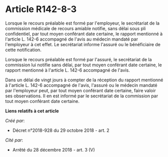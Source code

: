 # Article R142-8-3

Lorsque le recours préalable est formé par l'employeur, le secrétariat de la commission médicale de recours amiable notifie,
sans délai sous pli confidentiel, par tout moyen conférant date certaine, le rapport mentionné à l'article L. 142-6
accompagné de l'avis au médecin mandaté par l'employeur à cet effet. Le secrétariat informe l'assuré ou le bénéficiaire de
cette notification.

Lorsque le recours préalable est formé par l'assuré, le secrétariat de la commission lui notifie sans délai, par tout moyen
conférant date certaine, le rapport mentionné à l'article L. 142-6 accompagné de l'avis.

Dans un délai de vingt jours à compter de la réception du rapport mentionné à l'article L. 142-6 accompagné de l'avis,
l'assuré ou le médecin mandaté par l'employeur peut, par tout moyen conférant date certaine, faire valoir ses observations.
Il en est informé par le secrétariat de la commission par tout moyen conférant date certaine.

**Liens relatifs à cet article**

_Créé par_:

  - Décret n°2018-928 du 29 octobre 2018 - art. 2

_Cité par_:

  - Arrêté du 28 décembre 2018 - art. 3 (V)
